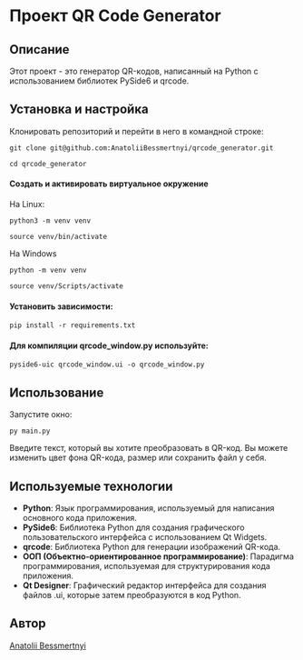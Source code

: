 # Проект QR Code Generator

## Описание
Этот проект - это генератор QR-кодов, написанный на Python с использованием библиотек PySide6 и qrcode.

## Установка и настройка

Клонировать репозиторий и перейти в него в командной строке:
```
git clone git@github.com:AnatoliiBessmertnyi/qrcode_generator.git
```
```
cd qrcode_generator

```
#### Создать и активировать виртуальное окружение

На Linux:
```
python3 -m venv venv
```
```
source venv/bin/activate

```
На Windows
```
python -m venv venv

```
```
source venv/Scripts/activate

```
#### Установить зависимости:
```
pip install -r requirements.txt
```
#### Для компиляции qrcode_window.py используйте:
```
pyside6-uic qrcode_window.ui -o qrcode_window.py
```


## Использование

Запустите окно:
```
py main.py
```

Введите текст, который вы хотите преобразовать в QR-код. 
Вы можете изменить цвет фона QR-кода, размер или сохранить файл у себя.


## Используемые технологии

- **Python**: Язык программирования, используемый для написания основного кода приложения.
- **PySide6**: Библиотека Python для создания графического пользовательского интерфейса с использованием Qt Widgets.
- **qrcode**: Библиотека Python для генерации изображений QR-кода.
- **ООП (Объектно-ориентированное программирование)**: Парадигма программирования, используемая для структурирования кода приложения.
- **Qt Designer**: Графический редактор интерфейса для создания файлов .ui, которые затем преобразуются в код Python.

## Автор

[Anatolii Bessmertnyi](https://github.com/AnatoliiBessmertnyi)






